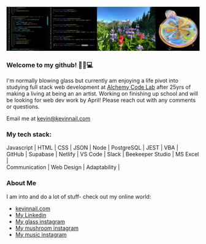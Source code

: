 ![banner](banner.png)

### Welcome to my github! 👋😎💻

I'm normally blowing glass but currently am enjoying a life pivot into studying full stack web development at [Alchemy Code Lab](https://www.alchemycodelab.com/) after 25yrs of making a living at being an an artist. Working on finishing up school and will be looking for web dev work by April! Please reach out with any comments or questions.

Email me at kevin@kevinnail.com

### My tech stack:

Javascript | HTML | CSS | JSON | Node | PostgreSQL | JEST | VBA | <br /> 
GitHub | Supabase | Netlify | VS Code | Slack | Beekeeper Studio | MS Excel |<br /> 
Communication | Web Design | Adaptability |

### About Me

I am into and do a lot of stuff- check out my online world:

-   [kevinnail.com](https://www.kevinnail.com/)
-   [My Linkedin](https://www.linkedin.com/in/kevinnail/)
-   [My glass instagram](https://www.instagram.com/stresslessglass/)
-   [ My mushroom instagram](https://www.instagram.com/good_morning_mushrooms/)
-   [ My music instagram](https://www.instagram.com/kevinnail_music/)
